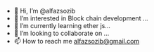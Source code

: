 - 👋 Hi, I’m @alfazsozib
- 👀 I’m interested in Block chain development ...
- 🌱 I’m currently learning ether js...
- 💞️ I’m looking to collaborate on ...
- 📫 How to reach me alfazsozib@gmail.com

<!---
alfazsozib/alfazsozib is a ✨ special ✨ repository because its `README.md` (this file) appears on your GitHub profile.
You can click the Preview link to take a look at your changes.
--->
